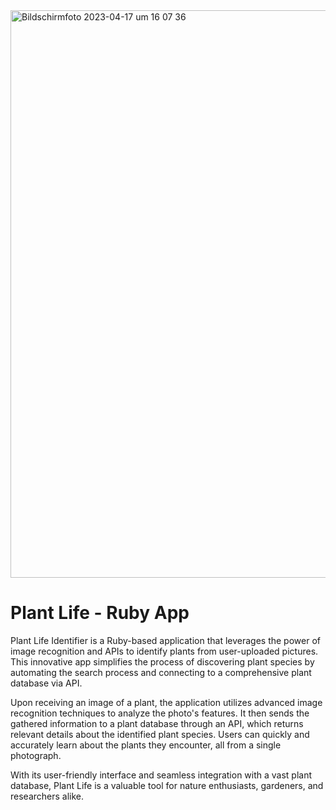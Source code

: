 <img width="908" alt="Bildschirmfoto 2023-04-17 um 16 07 36" src="https://user-images.githubusercontent.com/102250825/232509403-dd5fc58f-c3a0-4e0f-af6d-b9636caf36fc.png">

# Plant Life - Ruby App
Plant Life Identifier is a Ruby-based application that leverages the power of image recognition and APIs to identify plants from user-uploaded pictures. This innovative app simplifies the process of discovering plant species by automating the search process and connecting to a comprehensive plant database via API.

Upon receiving an image of a plant, the application utilizes advanced image recognition techniques to analyze the photo's features. It then sends the gathered information to a plant database through an API, which returns relevant details about the identified plant species. Users can quickly and accurately learn about the plants they encounter, all from a single photograph.

With its user-friendly interface and seamless integration with a vast plant database, Plant Life is a valuable tool for nature enthusiasts, gardeners, and researchers alike.
